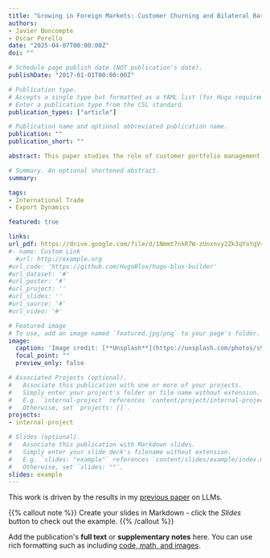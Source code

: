 ```yaml
---
title: "Growing in Foreign Markets: Customer Churning and Bilateral Bargaining"
authors:
- Javier Boncompte
- Oscar Perello
date: "2025-04-07T00:00:00Z"
doi: ""

# Schedule page publish date (NOT publication's date).
publishDate: "2017-01-01T00:00:00Z"

# Publication type.
# Accepts a single type but formatted as a YAML list (for Hugo requirements).
# Enter a publication type from the CSL standard.
publication_types: ["article"]

# Publication name and optional abbreviated publication name.
publication: ""
publication_short: ""

abstract: This paper studies the role of customer portfolio management in exporters’ growth. Using panel data on Chilean exporters and their foreign buyers (2002–2019), we document new facts on export dynamics. Growing exporters replace old customers with more profitable matches, accounting for nearly 40% of firms’ export growth, while increasing both their average price and price dispersion across customers. We build a dynamic model of exporting with endogenous network formation, managerial costs of customer relationships, and bilateral bargaining that can rationalize these patterns. Each period, firms decide how much to invest in customer search, which customers to retain, and what prices to charge. Additional customers enhance exporters’ sales and negotiating positions, but they also increase managerial costs. Using the model, we characterize firms’ dynamic export strategies and quantify the role of managerial costs in export growth. We then evaluate policies that reduce search and managerial costs, considering both individual and combined reforms, and their interaction with policies that increase competition through market entry.

# Summary. An optional shortened abstract.
summary: 

tags:
- International Trade
- Export Dynamics

featured: true

links:
url_pdf: https://drive.google.com/file/d/1Nmmt7nkR7W-zUnxnvy2Zk3qYaYqVvCdh/view
#- name: Custom Link
  #url: http://example.org
#url_code: 'https://github.com/HugoBlox/hugo-blox-builder'
#url_dataset: '#'
#url_poster: '#'
#url_project: ''
#url_slides: ''
#url_source: '#'
#url_video: '#'

# Featured image
# To use, add an image named `featured.jpg/png` to your page's folder. 
image:
  caption: 'Image credit: [**Unsplash**](https://unsplash.com/photos/s9CC2SKySJM)'
  focal_point: ""
  preview_only: false

# Associated Projects (optional).
#   Associate this publication with one or more of your projects.
#   Simply enter your project's folder or file name without extension.
#   E.g. `internal-project` references `content/project/internal-project/index.md`.
#   Otherwise, set `projects: []`.
projects:
- internal-project

# Slides (optional).
#   Associate this publication with Markdown slides.
#   Simply enter your slide deck's filename without extension.
#   E.g. `slides: "example"` references `content/slides/example/index.md`.
#   Otherwise, set `slides: ""`.
slides: example
---
```


This work is driven by the results in my [previous paper](/publication/conference-paper/) on LLMs.

{{% callout note %}}
Create your slides in Markdown - click the *Slides* button to check out the example.
{{% /callout %}}

Add the publication's **full text** or **supplementary notes** here. You can use rich formatting such as including [code, math, and images](https://docs.hugoblox.com/content/writing-markdown-latex/).
